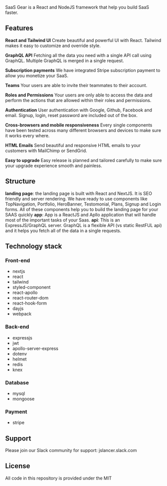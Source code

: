 
SaaS Gear is a React and NodeJS framework that help you build SaaS faster.

## Features
**React and Tailwind UI**
Create beautiful and powerful UI with React. Tailwind makes it easy to customize and override style.

**GraphQL API**
Fetching all the data you need with a single API call using GraphQL. Multiple GraphQL is merged in a single request.

**Subscription payments**
We have integrated Stripe subscription payment to allow you monetize your SaaS.

**Teams**
Your users are able to invite their teammates to their account.

**Roles and Permissions**
Your users are only able to access the data and perform the actions that are allowed within their roles and permissions.

**Authentication**
User authentication with Google, Github, Facebook and email. Signup, login, reset password are included out of the box.

**Cross-browsers and mobile responsiveness**
Every single components have been tested across many different browsers and devices to make sure it works every where.

**HTML Emails**
Send beautiful and responsive HTML emails to your customers with MailChimp or SendGrid.

**Easy to upgrade**
Easy release is planned and tailored carefully to make sure your upgrade experience smooth and painless.

## Structure
**landing page**: the landing page is built with React and NextJS. It is SEO friendly and server rendering. We have ready to use components like TopNavigation, Portfolio, HeroBanner, Testomonial, Plans, Signup and Login forms. All of these components help you to build the landing page for your SAAS quickly
**app**: App is a ReactJS and Apllo application that will handle most of the important tasks of your Saas.
**api**: This is an ExpressJS/GraphQL server. GraphQL is a flexible API (vs static RestFUL api) and it helps you fetch all of the data in a single requests.

## Technology stack

### Front-end
- nextjs
- react
- tailwind
- styled-component
- react-apollo
- react-router-dom
- react-hook-form
- dayjs
- webpack

### Back-end
- expressjs
- jwt
- apollo-server-express
- dotenv
- helmet
- redis
- knex

### Database
- mysql
- mongoose

### Payment
- stripe

## Support
Please join our Slack community for support: jslancer.slack.com

## License
All code in this repository is provided under the MIT









